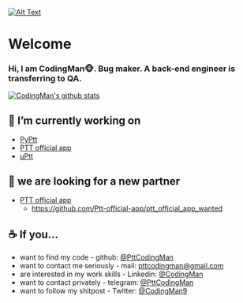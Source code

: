 
[![Alt Text](https://i.imgur.com/OMrWe1l.gif)](https://www.facebook.com/PttCodingMan/)

# Welcome
### Hi, I am CodingMan🐵. Bug maker. A back-end engineer is transferring to QA.

[![CodingMan's github stats](https://github-readme-stats.vercel.app/api?username=PttCodingMan&count_private=true&theme=dark)](https://github.com/PttCodingMan)  

## 🔭 I’m currently working on   
  * [PyPtt](https://github.com/PttCodingMan/PyPtt)
  * [PTT official app](https://github.com/Ptt-official-app)
  * [uPtt](https://github.com/uPtt-messenger/uPtt)
## 👯 we are looking for a new partner
  * [PTT official app](https://github.com/Ptt-official-app)  
    * https://github.com/Ptt-official-app/ptt_official_app_wanted

## ☕ If you...
* want to find my code - github: [@PttCodingMan](https://github.com/PttCodingMan)  
* want to contact me seriously - mail: [pttcodingman@gmail.com](mailto:pttcodingman@gmail.com)  
* are interested in my work skills - Linkedin: [@CodingMan](https://www.linkedin.com/in/codingman/)  
* want to contact privately - telegram: [@PttCodingMan](https://t.me/PttCodingMan)  
* want to follow my shitpost - Twitter: [@CodingMan9](https://twitter.com/CodingMan9)  
